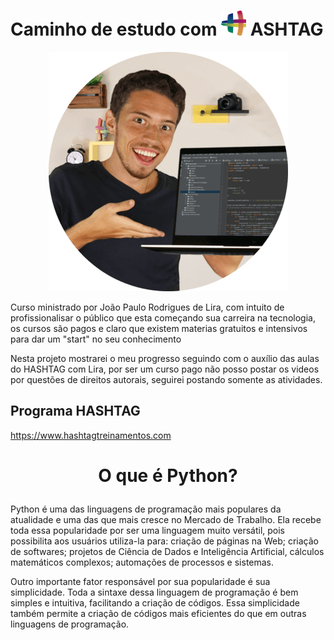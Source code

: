 






# Caminho de estudo com  <a><img src="logo-hash-oficial.png" alt="Hashtag" width="40" height="40"/> </a>ASHTAG

<p align="center">
<a> <img src="LiraRedondo.png" alt="Lira"/> </a></p>

<p>Curso ministrado por João Paulo Rodrigues de Lira, com intuito de profissionalisar o público que esta
começando sua carreira na tecnologia, os cursos são pagos e claro que existem materias gratuitos
e intensivos para dar um "start" no seu conhecimento</p>
<p>Nesta projeto mostrarei o meu progresso seguindo com o auxílio das aulas do HASHTAG com Lira, 
por ser um curso pago não posso postar os videos por questões de direitos autorais,
seguirei postando somente as atividades.
</p>



## Programa HASHTAG

https://www.hashtagtreinamentos.com

# <p align="center"> O que é Python?</p>
<p>Python é uma das linguagens de programação mais populares da atualidade e uma das que mais cresce no Mercado de Trabalho.
Ela recebe toda essa popularidade por ser uma linguagem muito versátil, 
pois possibilita aos usuários utiliza-la para: 
criação de páginas na Web; criação de softwares; 
projetos de Ciência de Dados e Inteligência Artificial, cálculos matemáticos complexos; 
automações de processos e sistemas.

Outro importante fator responsável por sua popularidade é sua simplicidade. 
Toda a sintaxe dessa linguagem de programação é bem simples e intuitiva, 
facilitando a criação de códigos. 
Essa simplicidade também permite a criação de códigos mais eficientes do que em outras linguagens de programação.</p>

